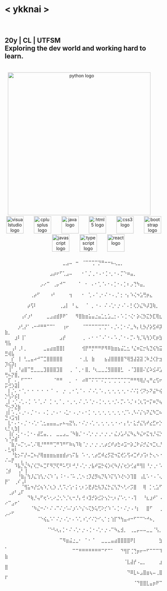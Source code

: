 <h1 align="left">< ykknai ></h1>

###

<br clear="both">

<h2 align="left">20y  |  CL | UTFSM<br>Exploring the dev world and working hard to learn.</h2>

###

<br clear="both">

<div align="center">
  <img src="https://cdn.jsdelivr.net/gh/devicons/devicon/icons/python/python-original.svg" height="455" alt="python logo"  />
  <img width="25" />
  <img src="https://cdn.jsdelivr.net/gh/devicons/devicon/icons/visualstudio/visualstudio-plain.svg" height="55" alt="visualstudio logo"  />
  <img width="25" />
  <img src="https://cdn.jsdelivr.net/gh/devicons/devicon/icons/cplusplus/cplusplus-original.svg" height="55" alt="cplusplus logo"  />
  <img width="25" />
  <img src="https://cdn.jsdelivr.net/gh/devicons/devicon/icons/java/java-original.svg" height="55" alt="java logo"  />
  <img width="25" />
  <img src="https://cdn.jsdelivr.net/gh/devicons/devicon/icons/html5/html5-original.svg" height="55" alt="html5 logo"  />
  <img width="25" />
  <img src="https://cdn.jsdelivr.net/gh/devicons/devicon/icons/css3/css3-original.svg" height="55" alt="css3 logo"  />
  <img width="25" />
  <img src="https://cdn.jsdelivr.net/gh/devicons/devicon/icons/bootstrap/bootstrap-original.svg" height="55" alt="bootstrap logo"  />
  <img width="25" />
  <img src="https://cdn.jsdelivr.net/gh/devicons/devicon/icons/javascript/javascript-original.svg" height="55" alt="javascript logo"  />
  <img width="25" />
  <img src="https://cdn.jsdelivr.net/gh/devicons/devicon/icons/typescript/typescript-original.svg" height="55" alt="typescript logo"  />
  <img width="25" />
  <img src="https://cdn.jsdelivr.net/gh/devicons/devicon/icons/react/react-original.svg" height="55" alt="react logo"  />
</div>

###

<p align="left">⠀⠀⠀⠀⠀⠀⠀⠀⠀⠀⠀⠀⠀⠀⠀⠀⠀⠀⣀⣠⠤⠀⠒⠀⠈⠉⠉⢉⠉⡙⠛⠒⠒⠦⢄⣀⡀⠀⠀⠀⠀⠀⠀⠀⠀⠀⠀⠀⠀⠀⠀⠀⠀⠀⠀⠀<br>⠀⠀⠀⠀⠀⠀⠀⠀⠀⠀⠀⠀⠀⠀⣠⡴⠖⠋⢁⣠⠤⠀⠀⠀⠂⠁⡈⢀⠐⠠⠐⢈⠐⡀⠂⠄⡉⠑⠶⣤⡀⠀⠀⠀⠀⠀⠀⠀⠀⠀⠀⠀⠀⠀⠀⠀<br>⠀⠀⠀⠀⠀⠀⠀⠀⠀⠀⠀⡠⠔⠉⠀⢀⡤⠚⠉⠀⠀⠀⠀⠁⠀⠂⠀⠄⠂⢁⠈⠄⠂⠄⡁⠂⠄⡁⠆⡠⢙⠳⣤⡀⠀⠀⠀⠀⠀⠀⠀⠀⠀⠀⠀⠀<br>⠀⠀⠀⠀⠀⠀⠀⠀⢀⡴⠋⠀⠀⠀⠰⠃⠀⠀⠀⠀⢲⠀⠀⠀⠂⠀⢁⠠⠈⢀⠂⠌⠐⠠⢀⠁⡂⠐⡄⠱⢌⠲⣡⢛⡶⣄⠀⠀⠀⠀⠀⠀⠀⠀⠀⠀<br>⠀⠀⠀⠀⠀⠀⠀⡴⢫⠇⠀⠀⠀⠀⠀⠀⠀⢀⣠⡇⠀⠃⣄⠀⠀⠈⠀⡀⠐⠠⠀⠌⠠⢁⠂⡐⠠⠁⠄⡃⢎⡱⣌⠳⡼⣹⢷⡀⠀⠀⠀⠀⠀⠀⠀⠀<br>⠀⠀⠀⠀⠀⢠⠎⡰⠃⠀⠀⠀⠀⣀⣠⣴⣾⡿⠟⠁⠀⠀⠻⣿⣷⣶⣥⣤⣐⣤⣁⣂⣡⣀⡂⠄⠡⢈⠐⢌⠂⡵⢌⡳⣍⡳⣏⢿⣆⠀⠀⠀⠀⠀⠀⠀<br>⠀⠀⠀⠀⡰⢃⡜⠁⠠⠒⠚⠛⠛⠉⠉⠁⠀⠀⢰⠖⠀⠀⠀⠀⠈⠉⠉⠉⠉⢉⠉⡉⠁⠄⡈⠄⡁⠂⠌⣀⠳⡄⢇⡳⡜⡵⣫⠾⡽⣷⡀⠀⠀⠀⠀⠀<br>⠀⠀⠀⣰⠇⢸⠁⠀⠀⠀⠀⠀⠀⠀⠀⠀⠀⣠⡞⠀⠀⠀⠀⠀⢀⠀⠄⠂⠐⠈⠠⠁⠂⠄⠡⢀⠁⠂⠄⡉⠄⢳⡈⢧⢳⡱⢏⡶⣳⢻⣧⠀⠀⠀⠀⠀<br>⠀⠀⢠⠇⢀⠇⡀⠀⠀⠀⠀⠀⣀⣤⣴⣶⣿⣿⡇⠀⠀⠀⠀⠀⢺⡟⠛⡛⠛⠛⠟⠻⠿⣷⣶⣦⣬⣁⣂⠘⣌⠶⣍⡒⢧⣙⢮⢳⣭⣛⢾⣧⠀⠀⠀⠀<br>⠀⠀⡎⠀⢸⠀⢃⣀⣤⠴⠚⠉⣉⣿⣿⣿⣿⣿⠀⠀⠀⠀⠀⠐⢀⣇⠀⣷⠀⠀⠀⣦⣼⣿⣿⣿⣿⠙⢿⣻⣼⣽⣽⢈⠷⣘⢎⡗⣲⡹⢮⡽⡆⠀⠀⠀<br>⠀⢸⠁⢀⠘⣴⣿⠉⣛⣀⣀⣀⣹⣿⣿⣿⣹⣿⠀⠀⢀⠀⠁⡀⠂⣿⡀⠘⢆⣀⣀⣈⣻⣿⣿⣿⣃⠀⠠⠈⣹⣿⣿⠌⣎⠵⣪⠼⣡⢛⠦⡝⣿⡀⠀⠀<br>⠀⡏⠀⠄⡀⠋⠉⠉⠁⠀⠀⠀⠀⠀⠀⠈⠛⠛⠀⠀⡀⠀⠂⠀⠴⠿⠉⠍⠩⠉⠍⡉⢉⠉⡉⢉⠉⡉⢉⠛⠛⠻⢿⡜⢤⠛⣔⢫⠖⡭⢚⡱⣽⡇⠀⠀<br>⠀⡇⡈⠄⠐⠈⡀⠂⠐⠀⠂⠐⠀⠂⠈⠀⠄⠀⡐⠀⡀⠂⢁⠈⠠⠀⠌⠠⢁⠈⠄⡀⢂⠐⡀⢂⠐⡀⠂⠌⠌⡅⢊⠝⡢⠝⣬⠓⢮⡑⢣⠕⡮⡇⠀⠀<br>⢀⡇⠐⡈⠠⢁⠠⢈⠀⠡⠈⡀⠌⠀⡁⠐⡀⠁⡀⠐⢀⠐⡀⠌⢀⠡⠈⡐⠠⢈⠐⡀⢂⠐⡈⠄⡉⠄⠡⡈⠰⢈⢆⢩⠒⡍⠶⡙⢦⠙⡢⠝⣜⣷⠀⠀<br>⢰⡇⠡⢀⠡⢀⠂⠄⡈⠐⠠⠀⠄⡁⢀⠂⠄⠂⠠⣁⠂⠠⢀⠂⠄⠂⡁⠐⡀⢂⠐⡀⢂⠐⡀⢂⠐⡈⠡⢀⠣⠌⡌⢢⠝⣌⠳⣉⠦⣙⠰⣩⢲⡇⠀⠀<br>⠀⣇⠂⠄⠂⠄⡈⠐⠠⢁⠂⢁⣂⣤⣤⣤⣀⡤⠦⢤⣝⢣⡀⠂⠌⡐⠠⢁⠐⡀⢂⠐⡀⢂⠐⠠⠂⡄⢃⠂⣅⡚⣌⢣⠞⣔⣋⠖⡑⢆⡃⢆⣳⡇⠀⠀<br>⠀⢸⡎⠠⡁⠂⠄⡁⠂⠄⣼⣋⣤⡀⡀⠀⣀⣀⣠⣀⠈⠳⣷⡈⠐⠠⢁⠂⡐⢀⠂⡐⢀⠂⣌⡰⣡⠜⣌⠳⣄⠳⣌⠖⣍⢲⡘⢬⡑⢢⠘⡬⣾⠁⠀⠀<br>⠀⠈⣷⡐⠤⡉⢂⠤⢁⠌⢿⡘⠛⠛⠛⢉⠛⠹⠛⠋⠷⢦⠹⢷⠈⡐⢀⠂⡐⢀⢂⡴⣊⠞⡴⣓⠴⣩⠒⡵⣈⠗⡬⡚⣌⠲⣉⢆⡘⠄⣃⢶⠇⠀⠀⠀<br>⠀⠀⠘⣗⡢⠍⡜⠤⣉⠦⡜⢿⣶⣶⣶⣦⣶⣶⣾⡴⢢⠍⣧⠀⠡⠐⡀⢂⡴⣋⠾⣔⡫⣝⠲⣍⢞⡡⢫⠴⣉⠞⡰⢩⠆⡓⢄⠢⠐⠌⠤⡟⠀⠀⡄⢀<br>⠀⠀⠀⠹⣧⡙⣌⠳⡌⢎⡙⠦⣉⠏⠻⡙⢏⠛⠥⢋⠇⠚⡘⠠⢁⠂⡐⣧⠞⣭⡓⢮⡱⢎⠳⡜⡌⢖⡱⢊⣴⠛⢻⡇⠘⡐⢀⠂⠡⢈⡾⠀⠀⢠⠃⢸<br>⠀⠀⠀⠀⠘⣷⡌⢳⡸⣌⢱⢣⡐⢌⠱⠈⡄⠨⠐⠠⠈⠥⢀⢁⠢⢐⡹⣜⡻⢦⡙⢧⠱⡍⢣⠱⢜⠢⡱⢹⣿⠀⢠⣇⠡⠐⠠⠈⢄⡟⠁⠀⢀⠎⢠⠇<br>⠀⠀⠀⠀⠀⠈⢻⣥⠲⡜⣊⢦⠱⡈⢆⡱⢀⢃⠩⡐⢡⠂⡅⢂⠆⡡⣟⡼⣓⢧⡹⣌⡓⣌⢣⡙⠢⢃⠔⡩⣿⠀⠀⢿⠀⡁⢂⣡⠋⠀⢀⡴⠃⣠⠏⠀<br>⠀⠀⠀⠀⠀⠀⠀⠙⢷⡘⢤⠋⢖⠡⢂⠔⣈⢂⠑⡈⢆⠒⡘⡄⢚⠰⣹⡚⡵⣊⡕⢢⡑⢂⠆⡌⠡⢂⠐⠠⢹⠀⠀⠘⣆⣰⠞⠁⠠⠔⠉⣠⠖⠁⠀⠀<br>⠀⠀⠀⠀⠀⠀⠀⠀⠈⠳⣌⠒⠌⠂⠌⠠⠉⠌⡐⠡⠌⡰⠡⠑⡌⠢⢍⡳⢥⢋⠕⡊⠱⠈⠄⡁⠂⠌⡐⠠⠘⡆⠀⠀⣿⠋⠀⠀⢀⡠⠔⠋⠀⠀⠀⠀<br>⠀⠀⠀⠀⠀⠀⠀⠀⠀⠀⠈⠑⢮⣄⠡⠁⠌⡐⠠⢁⠂⠄⠡⢁⠰⢁⠊⠌⡑⠊⢄⠁⡂⢱⡏⠙⢳⣤⠴⠒⠋⠉⠉⠑⠚⠦⡀⠀⠀⠀⠀⠀⠀⠀⠀⠀<br>⠀⠀⠀⠀⠀⠀⠀⠀⠀⠀⠀⠀⠀⠈⠑⠣⢆⡄⡁⠂⠌⠠⢁⠂⡐⠠⢈⠐⠠⢁⠂⡐⠠⠉⠳⣄⣺⡀⠀⢀⣀⡤⠤⠤⣀⣀⠈⢣⡀⠀⠀⠀⠀⠀⠀⠀<br>⠀⠀⠀⠀⠀⠀⠀⠀⠀⠀⠀⠀⠀⠀⠀⠀⠀⠉⠻⣶⣬⣐⣀⠂⠀⠁⠂⠈⠀⠀⣀⣀⣀⣤⣴⣿⣿⣿⣿⠟⡇⠀⠀⠀⠀⠀⠀⠀⣳⡀⠀⠀⠀⠀⠀⠀<br>⠀⠀⠀⠀⠀⠀⠀⠀⠀⠀⠀⠀⠀⠀⠀⠀⠀⠀⠀⠀⠀⠉⠉⠛⠛⠛⠛⠛⠛⠛⠉⠋⠉⠁⠀⠀⠙⢻⡏⢈⢙⡶⠖⠒⠋⠉⠉⠉⠹⣷⠀⠀⠀⠀⠀⠀<br>⠀⠀⠀⠀⠀⠀⠀⠀⠀⠀⠀⠀⠀⠀⠀⠀⠀⠀⠀⠀⠀⠀⠀⠀⠀⠀⠀⠀⠀⠀⠀⠀⠀⠀⠀⠀⠀⠈⣇⣼⡞⠠⣀⡀⠀⠀⠀⠀⣰⣿⠀⠀⠀⠀⠀⠀<br>⠀⠀⠀⠀⠀⠀⠀⠀⠀⠀⠀⠀⠀⠀⠀⠀⠀⠀⠀⠀⠀⠀⠀⠀⠀⠀⠀⠀⠀⠀⠀⠀⠀⠀⠀⠀⠀⠀⠙⠿⣇⠦⣠⣿⣶⢦⠤⢀⣿⠏⠀⠀⠀⠀⠀⠀<br>⠀⠀⠀⠀⠀⠀⠀⠀⠀⠀⠀⠀⠀⠀⠀⠀⠀⠀⠀⠀⠀⠀⠀⠀⠀⠀⠀⠀⠀⠀⠀⠀⠀⠀⠀⠀⠀⠀⠀⠀⠈⠙⣿⣿⣇⣤⡶⠟⠉⠀⠀⠀⠀⠀⠀⠀</p>

###
